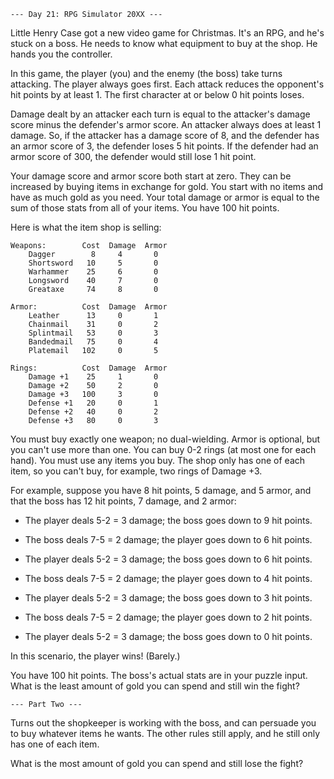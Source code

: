     --- Day 21: RPG Simulator 20XX ---

Little Henry Case got a new video game for Christmas. It's an RPG, and he's stuck on a boss. He needs to know what equipment to buy at the shop. He hands you the controller.

In this game, the player (you) and the enemy (the boss) take turns attacking. The player always goes first. Each attack reduces the opponent's hit points by at least 1. The first character at or below 0 hit points loses.

Damage dealt by an attacker each turn is equal to the attacker's damage score minus the defender's armor score. An attacker always does at least 1 damage. So, if the attacker has a damage score of 8, and the defender has an armor score of 3, the defender loses 5 hit points. If the defender had an armor score of 300, the defender would still lose 1 hit point.

Your damage score and armor score both start at zero. They can be increased by buying items in exchange for gold. You start with no items and have as much gold as you need. Your total damage or armor is equal to the sum of those stats from all of your items. You have 100 hit points.

Here is what the item shop is selling:

    Weapons:        Cost  Damage  Armor
        Dagger        8     4       0
        Shortsword   10     5       0
        Warhammer    25     6       0
        Longsword    40     7       0
        Greataxe     74     8       0
    
    Armor:          Cost  Damage  Armor
        Leather      13     0       1
        Chainmail    31     0       2
        Splintmail   53     0       3
        Bandedmail   75     0       4
        Platemail   102     0       5
    
    Rings:          Cost  Damage  Armor
        Damage +1    25     1       0
        Damage +2    50     2       0
        Damage +3   100     3       0
        Defense +1   20     0       1
        Defense +2   40     0       2
        Defense +3   80     0       3
    
You must buy exactly one weapon; no dual-wielding. Armor is optional, but you can't use more than one. You can buy 0-2 rings (at most one for each hand). You must use any items you buy. The shop only has one of each item, so you can't buy, for example, two rings of Damage +3.

For example, suppose you have 8 hit points, 5 damage, and 5 armor, and that the boss has 12 hit points, 7 damage, and 2 armor:

- The player deals 5-2 = 3 damage; the boss goes down to 9 hit points.

- The boss deals 7-5 = 2 damage; the player goes down to 6 hit points.

- The player deals 5-2 = 3 damage; the boss goes down to 6 hit points.

- The boss deals 7-5 = 2 damage; the player goes down to 4 hit points.

- The player deals 5-2 = 3 damage; the boss goes down to 3 hit points.

- The boss deals 7-5 = 2 damage; the player goes down to 2 hit points.

- The player deals 5-2 = 3 damage; the boss goes down to 0 hit points.

In this scenario, the player wins! (Barely.)

You have 100 hit points. The boss's actual stats are in your puzzle input. What is the least amount of gold you can spend and still win the fight?


    --- Part Two ---

Turns out the shopkeeper is working with the boss, and can persuade you to buy whatever items he wants. The other rules still apply, and he still only has one of each item.

What is the most amount of gold you can spend and still lose the fight?